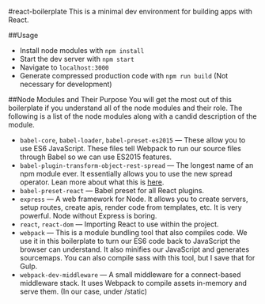 #react-boilerplate
This is a minimal dev environment for building apps with React.

##Usage
  - Install node modules with `npm install`
  - Start the dev server with `npm start`
  - Navigate to `localhost:3000`
  - Generate compressed production code with `npm run build` (Not necessary for development)

##Node Modules and Their Purpose
You will get the most out of this boilerplate if you understand all of the node modules and their role.  The following is a list of the node modules along with a candid description of the module.
  - `babel-core`, `babel-loader`, `babel-preset-es2015` — These allow you to use ES6 JavaScript.  These files tell Webpack to run our source files through Babel so we can use ES2015 features.
  - `babel-plugin-transform-object-rest-spread` — The longest name of an npm module ever.  It essentially allows you to use the new spread operator.  Lean more about what this is [here](https://developer.mozilla.org/en-US/docs/Web/JavaScript/Reference/Operators/Spread_operator).
  - `babel-preset-react` — Babel preset for all React plugins.
  - `express` — A web framework for Node.  It allows you to create servers, setup routes, create apis, render code from templates, etc.  It is very powerful.  Node without Express is boring.
  - `react`, `react-dom` — Importing React to use within the project.
  - `webpack` — This is a module bundling tool that also compiles code.  We use it in this boilerplate to turn our ES6 code back to JavaScript the browser can understand.  It also minifies our JavaScript and generates sourcemaps.  You can also compile sass with this tool, but I save that for Gulp.
  - `webpack-dev-middleware` — A small middleware for a connect-based middleware stack. It uses Webpack to compile assets in-memory and serve them.  (In our case, under /static)

